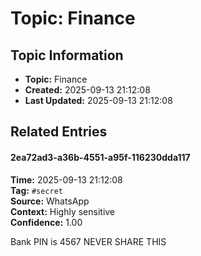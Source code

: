 # Topic: Finance

## Topic Information
- **Topic:** Finance
- **Created:** 2025-09-13 21:12:08
- **Last Updated:** 2025-09-13 21:12:08

## Related Entries

#### 2ea72ad3-a36b-4551-a95f-116230dda117
**Time:** 2025-09-13 21:12:08  
**Tag:** `#secret`  
**Source:** WhatsApp  
**Context:** Highly sensitive  
**Confidence:** 1.00  

Bank PIN is 4567 NEVER SHARE THIS


